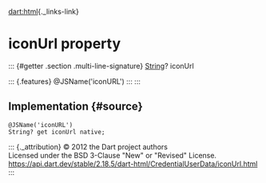 [dart:html](../../dart-html/dart-html-library){._links-link}

iconUrl property
================

::: {#getter .section .multi-line-signature}
[String](../../dart-core/string-class)? iconUrl

::: {.features}
\@JSName(\'iconURL\')
:::
:::

Implementation {#source}
--------------

``` {.language-dart data-language="dart"}
@JSName('iconURL')
String? get iconUrl native;
```

::: {._attribution}
© 2012 the Dart project authors\
Licensed under the BSD 3-Clause \"New\" or \"Revised\" License.\
<https://api.dart.dev/stable/2.18.5/dart-html/CredentialUserData/iconUrl.html>
:::
